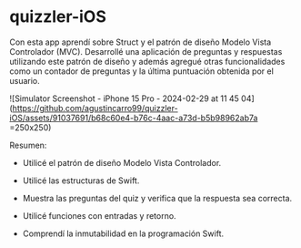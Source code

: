 # quizzler-iOS

Con esta app aprendí sobre Struct y el patrón de diseño Modelo Vista Controlador (MVC). Desarrollé una aplicación de preguntas y respuestas utilizando este patrón de diseño y además agregué otras funcionalidades como un contador de preguntas y la última puntuación obtenida por el usuario.


![Simulator Screenshot - iPhone 15 Pro - 2024-02-29 at 11 45 04](https://github.com/agustincarro99/quizzler-iOS/assets/91037691/b68c60e4-b76c-4aac-a73d-b5b98962ab7a =250x250)


Resumen:

- Utilicé el patrón de diseño Modelo Vista Controlador.

- Utilicé las estructuras de Swift.

- Muestra las preguntas del quiz y verifica que la respuesta sea correcta.

- Utilicé funciones con entradas y retorno.

- Comprendí la inmutabilidad en la programación Swift.

